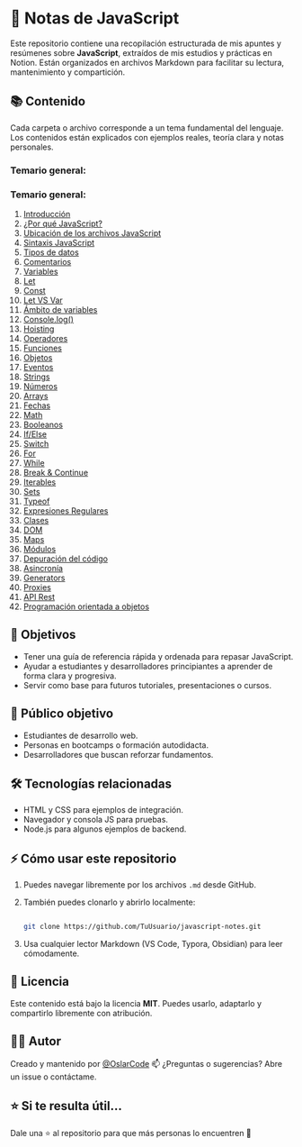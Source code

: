 # 📘 Notas de JavaScript

Este repositorio contiene una recopilación estructurada de mis apuntes y resúmenes sobre **JavaScript**, extraídos de mis estudios y prácticas en Notion. Están organizados en archivos Markdown para facilitar su lectura, mantenimiento y compartición.


## 📚 Contenido

Cada carpeta o archivo corresponde a un tema fundamental del lenguaje. Los contenidos están explicados con ejemplos reales, teoría clara y notas personales.

### Temario general:

### Temario general:

1. [Introducción](https://github.com/OslarCode/JavaScript_Notes/blob/main/introduccion.md)
2. [¿Por qué JavaScript?](https://github.com/OslarCode/JavaScript_Notes/blob/main/por_que_javascript?.md)
3. [Ubicación de los archivos JavaScript](https://github.com/OslarCode/JavaScript_Notes/blob/main/ubicacion_de_los_archivos_javascript.md)
4. [Sintaxis JavaScript](https://github.com/OslarCode/JavaScript_Notes/blob/main/sintaxis_javascript.md)
5. [Tipos de datos](https://github.com/OslarCode/JavaScript_Notes/blob/main/tipos_de_datos.md)
6. [Comentarios](https://github.com/OslarCode/JavaScript_Notes/blob/main/comentarios.md)
7. [Variables](https://github.com/OslarCode/JavaScript_Notes/blob/main/variables.md)
8. [Let](https://github.com/OslarCode/JavaScript_Notes/blob/main/let.md)
9. [Const](https://github.com/OslarCode/JavaScript_Notes/blob/main/const.md)
10. [Let VS Var](https://github.com/OslarCode/JavaScript_Notes/blob/main/let_vs_var.md)
11. [Ámbito de variables](https://github.com/OslarCode/JavaScript_Notes/blob/main/ambito_de_variables.md)
12. [Console.log()](https://github.com/OslarCode/JavaScript_Notes/blob/main/consolelog.md)
13. [Hoisting](https://github.com/OslarCode/JavaScript_Notes/blob/main/hoisting.md)
14. [Operadores](https://github.com/OslarCode/JavaScript_Notes/blob/main/operadores.md)
15. [Funciones](https://github.com/OslarCode/JavaScript_Notes/blob/main/funciones.md)
16. [Objetos](https://github.com/OslarCode/JavaScript_Notes/blob/main/objetos.md)
17. [Eventos](https://github.com/OslarCode/JavaScript_Notes/blob/main/eventos.md)
18. [Strings](https://github.com/OslarCode/JavaScript_Notes/blob/main/strings.md)
19. [Números](https://github.com/OslarCode/JavaScript_Notes/blob/main/numeros.md)
20. [Arrays](https://github.com/OslarCode/JavaScript_Notes/blob/main/arrays.md)
21. [Fechas](https://github.com/OslarCode/JavaScript_Notes/blob/main/fechas.md)
22. [Math](https://github.com/OslarCode/JavaScript_Notes/blob/main/math.md)
23. [Booleanos](https://github.com/OslarCode/JavaScript_Notes/blob/main/booleanos.md)
24. [If/Else](https://github.com/OslarCode/JavaScript_Notes/blob/main/ifelse.md)
25. [Switch](https://github.com/OslarCode/JavaScript_Notes/blob/main/switch.md)
26. [For](https://github.com/OslarCode/JavaScript_Notes/blob/main/for.md)
27. [While](https://github.com/OslarCode/JavaScript_Notes/blob/main/while.md)
28. [Break & Continue](https://github.com/OslarCode/JavaScript_Notes/blob/main/break_y_continue.md)
29. [Iterables](https://github.com/OslarCode/JavaScript_Notes/blob/main/iterables.md)
30. [Sets](https://github.com/OslarCode/JavaScript_Notes/blob/main/sets.md)
31. [Typeof](https://github.com/OslarCode/JavaScript_Notes/blob/main/typeof.md)
32. [Expresiones Regulares](https://github.com/OslarCode/JavaScript_Notes/blob/main/expresiones_regulares.md)
33. [Clases](https://github.com/OslarCode/JavaScript_Notes/blob/main/clases.md)
34. [DOM](https://github.com/OslarCode/JavaScript_Notes/blob/main/dom.md)
35. [Maps](https://github.com/OslarCode/JavaScript_Notes/blob/main/maps.md)
36. [Módulos](https://github.com/OslarCode/JavaScript_Notes/blob/main/modulos.md)
37. [Depuración del código](https://github.com/OslarCode/JavaScript_Notes/blob/main/depuracion_del_codigo.md)
38. [Asincronía](https://github.com/OslarCode/JavaScript_Notes/blob/main/asincronia.md)
39. [Generators](https://github.com/OslarCode/JavaScript_Notes/blob/main/generators.md)
40. [Proxies](https://github.com/OslarCode/JavaScript_Notes/blob/main/proxies.md)
41. [API Rest](https://github.com/OslarCode/JavaScript_Notes/blob/main/api_rest.md)
42. [Programación orientada a objetos](https://github.com/OslarCode/JavaScript_Notes/blob/main/programacion_orientada_a_objetos.md)

## 🎯 Objetivos

- Tener una guía de referencia rápida y ordenada para repasar JavaScript.
- Ayudar a estudiantes y desarrolladores principiantes a aprender de forma clara y progresiva.
- Servir como base para futuros tutoriales, presentaciones o cursos.


## 🧠 Público objetivo

- Estudiantes de desarrollo web.
- Personas en bootcamps o formación autodidacta.
- Desarrolladores que buscan reforzar fundamentos.


## 🛠️ Tecnologías relacionadas

- HTML y CSS para ejemplos de integración.
- Navegador y consola JS para pruebas.
- Node.js para algunos ejemplos de backend.


## ⚡ Cómo usar este repositorio

1. Puedes navegar libremente por los archivos `.md` desde GitHub.
2. También puedes clonarlo y abrirlo localmente:
   
   ```bash
   
   git clone https://github.com/TuUsuario/javascript-notes.git
   ```
4. Usa cualquier lector Markdown (VS Code, Typora, Obsidian) para leer cómodamente.


## 📌 Licencia

Este contenido está bajo la licencia **MIT**. Puedes usarlo, adaptarlo y compartirlo libremente con atribución.


## 🙋‍♂️ Autor

Creado y mantenido por [@OslarCode](https://github.com/OslarCode)
📫 ¿Preguntas o sugerencias? Abre un issue o contáctame.


## ⭐ Si te resulta útil...

Dale una ⭐ al repositorio para que más personas lo encuentren 🙌

